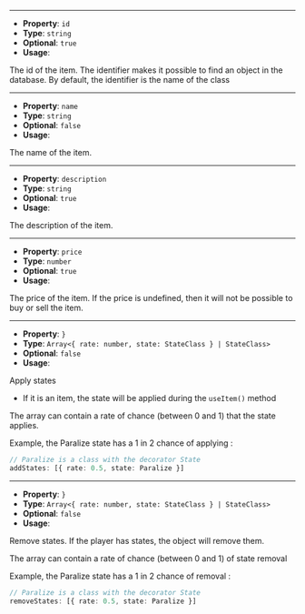 
---

- **Property**: `id`
- **Type**: `string`
- **Optional**: `true` 
- **Usage**:

 
The id of the item. The identifier makes it possible to find an object in the database. By default, the identifier is the name of the class

---

- **Property**: `name`
- **Type**: `string`
- **Optional**: `false` 
- **Usage**:

 
The name of the item. 

---

- **Property**: `description`
- **Type**: `string`
- **Optional**: `true` 
- **Usage**:

 
The description of the item. 

---

- **Property**: `price`
- **Type**: `number`
- **Optional**: `true` 
- **Usage**:

 
The price of the item. If the price is undefined, then it will not be possible to buy or sell the item.

---

- **Property**: `}`
- **Type**: `Array<{ rate: number, state: StateClass } | StateClass>`
- **Optional**: `false` 
- **Usage**:

 
Apply states
- If it is an item, the state will be applied during the `useItem()` method

The array can contain a rate of chance (between 0 and 1) that the state applies.

Example, the Paralize state has a 1 in 2 chance of applying :
```ts
// Paralize is a class with the decorator State
addStates: [{ rate: 0.5, state: Paralize }]
``` 


---

- **Property**: `}`
- **Type**: `Array<{ rate: number, state: StateClass } | StateClass>`
- **Optional**: `false` 
- **Usage**:

 
Remove states. If the player has states, the object will remove them.

The array can contain a rate of chance (between 0 and 1) of state removal

Example, the Paralize state has a 1 in 2 chance of removal :
```ts
// Paralize is a class with the decorator State
removeStates: [{ rate: 0.5, state: Paralize }]
``` 

